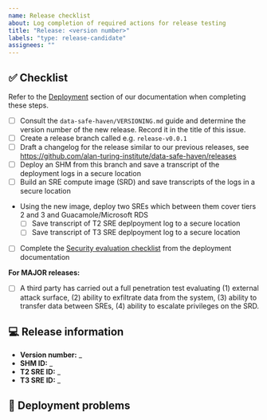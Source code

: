 ```yaml
---
name: Release checklist
about: Log completion of required actions for release testing
title: "Release: <version number>"
labels: "type: release-candidate"
assignees: ""
---
```


## :white_check_mark: Checklist

<!--
Before reporting a problem please check the following. Replace the empty checkboxes [ ] below with checked ones [x] accordingly.
-->

Refer to the [Deployment](https://data-safe-haven.readthedocs.io/en/latest/deployment) section of our documentation when completing these steps.

- [ ] Consult the `data-safe-haven/VERSIONING.md` guide and determine the version number of the new release. Record it in the title of this issue.
- [ ] Create a release branch called e.g. `release-v0.0.1`
- [ ] Draft a changelog for the release similar to our previous releases, see https://github.com/alan-turing-institute/data-safe-haven/releases
- [ ] Deploy an SHM from this branch and save a transcript of the deployment logs in a secure location
- [ ] Build an SRE compute image (SRD) and save transcripts of the logs in a secure location
- Using the new image, deploy two SREs which between them cover tiers 2 and 3 and Guacamole/Microsoft RDS
    - [ ] Save transcript of T2 SRE deplpoyment log to a secure location
    - [ ] Save transcript of T3 SRE deplpoyment log to a secure location
- [ ] Complete the [Security evaluation checklist](https://data-safe-haven.readthedocs.io/en/latest/deployment/security_checklist.html) from the deployment documentation

**For MAJOR releases:**

- [ ] A third party has carried out a full penetration test evaluating (1) external attack surface, (2) ability to exfiltrate data from the system, (3) ability to transfer data between SREs, (4) ability to escalate privileges on the SRD.

## :computer: Release information

- **Version number:** _
- **SHM ID:** _
- **T2 SRE ID:** _
- **T3 SRE ID:** _

## :deciduous_tree: Deployment problems

<!--
Keep a record in this issue of problems and fixes implemented during the release process. Be sure to update the changelog if any new commits are added to the release branch.
-->

